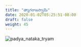 ```yaml
---
title: "త్యాగరాజస్వామి"
date: 2020-01-02T05:25:51-08:00
draft: false
weight: 45
---
```


![padya_nataka_tryam](/images/works/tyaaga_raaja.jpg)